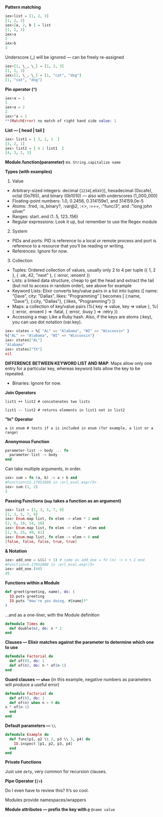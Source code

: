 **Pattern matching**
```elixir
iex>list = [1, 2, 3]
[1, 2, 3]
iex>[a, 2, b ] = list
[1, 2, 3]
iex>a
1
iex>b
3
```

Underscore (\_) will be ignored — can be freely re-assigned
```elixir
iex>[1, \_, \_] = [1, 2, 3]
[1, 2, 3]
iex>[1, \_, \_] = [1, "cat", "dog"]
[1, "cat", "dog"]
```

**Pin operator (^)**
```elixir
iex>a = 1
1
iex>a = 2
2
iex>^a = 1
**(MatchError) no match of right hand side value: 1
```

**List — [ head | tail  ]**
```elixir
iex> list1 = [ 3, 2, 1  ]
[3, 2, 1]
iex> list2 = [ 4 | list1  ]
[4, 3, 2, 1]
```

**Module.function(parameter)**
ex. `String.capitalize name`

**Types (with examples)**

1. Value
  * Arbitrary-sized integers: decimal (`1234`{.elixir}), hexadecimal (0xcafe), octal (0o765), and binary (0b1010) — also with underscores (1\_000\_000)
  * Floating-point numbers: 1.0, 0.2456, 0.314159e1, and 314159.0e-5
  * Atoms: :fred, :is\_binary?, :var@2, :<>, :===, :"func/3”, and :"long john silver"
  * Ranges: start..end (1..5, 123..156)
  * Regular expressions: Look it up, but remember to use the Regex module

2. System
  * PIDs and ports: PID is reference to a local or remote process and port is reference to a resource that you’ll be reading or writing.
  * References: Ignore for now.

3. Collection
  * Tuples: Ordered collection of values, usually only 2 to 4 per tuple ({ 1, 2  }, { :ok, 42, "next”  }, { :error, :enoent  })
  * Lists: a linked data structure, cheap to get the head and extract the tail (but not to access in random order), see above for example
  * Keyword Lists: Elixir converts key/value pairs in a list into tuples ([ name: "Dave", city: "Dallas", likes: "Programming”  ] becomes [ {:name, "Dave"}, {:city, "Dallas"}, {:likes, "Programming"}  ])
  * Maps: a collection of key/value pairs (%{ key => value, key => value  }, %{ { :error, :enoent  } => :fatal, { :error, :busy  } => :retry  })
  * Accessing a map: Like a Ruby hash. Also, if the keys are atoms (:key), you can use dot notation (var.key).

```elixir
iex> states = %{ "AL" => "Alabama", "WI" => "Wisconsin" }
%{"AL" => "Alabama", "WI" => "Wisconsin"}
iex> states["AL"]
"Alabama"
iex> states["TX"]
nil
```

**DIFFERENCE BETWEEN KEYWORD LIST AND MAP**: Maps allow only one entry for a particular key, whereas keyword lists allow the key to be repeated.
* Binaries: Ignore for now.

**Join Operators**

`list1 ++ list2 # concatenates two lists`

`list1 -- list2 # returns elements in list1 not in list2`

**“In" Operator**

`a in enum # tests if a is included in enum (for example, a list or a range)`

**Anonymous Function**

```elixir
parameter-list -> body ... fn
  parameter-list -> body
end
```

Can take multiple arguments, in order.

```elixir
iex> sum = fn (a, b) -> a + b end
#Function<12.17052888 in :erl_eval.expr/5>
iex> sum.(1, 2)
3
```

**Passing Functions (`map` takes a function as an argument)**

```elixir
iex> list = [1, 3, 5, 7, 9]
[1, 3, 5, 7, 9]
iex> Enum.map list, fn elem -> elem * 2 end
[2, 6, 10, 14, 18]
iex> Enum.map list, fn elem -> elem * elem end
[1, 9, 25, 49, 81]
iex> Enum.map list, fn elem -> elem > 6 end
[false, false, false, true, true]
```

**& Notation**

```elixir
iex> add_one = &(&1 + 1) # same as add_one = fn (n) -> n + 1 end
#Function<6.17052888 in :erl_eval.expr/5>
iex> add_one.(44)
45
```

**Functions within a Module**

```elixir
def greet(greeting, name), do: (
  IO.puts greeting
  IO.puts "How're you doing, #{name}?"
)
```

…and as a one-liner, with the Module definition

```elixir
defmodule Times do
  def double(n), do: n * 2
end
```

**Clauses — Elixir matches against the parameter to determine which one to use**

```elixir
defmodule Factorial do
  def of(0), do: 1
  def of(n), do: n * of(n-1)
end
```

**Guard clauses — `when`**
(in this example, negative numbers as parameters will produce a useful error)

```elixir
defmodule Factorial do
  def of(0), do: 1
  def of(n) when n > 0 do
n * of(n-1)
  end
end
```

**Default parameters — `\\`**

```elixir
defmodule Example do
  def func(p1, p2 \\ 2, p3 \\ 3, p4) do
    IO.inspect [p1, p2, p3, p4]
  end
end
```

**Private Functions**

Just use `defp`, very common for recursion clauses.

**Pipe Operator (`|>`)**

Do I even have to review this? It’s so cool.

Modules provide namespaces/wrappers

**Module attributes — prefix the key with `@`**
`@name value`
